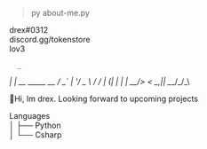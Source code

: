  > py about-me.py
               
             
   drex#0312\
   discord.gg/tokenstore\
   lov3
   
      _               
   __| |_ __ _____  __
  / _` | '__/ _ \ \/ /
 | (_| | | |  __/>  < 
  \__,_|_|  \___/_/\_\
                         
 
 
 
👋Hi, Im drex. Looking forward to upcoming projects
                      
Languages\
│   ├── Python\
│   └── Csharp


 


                     
                    
